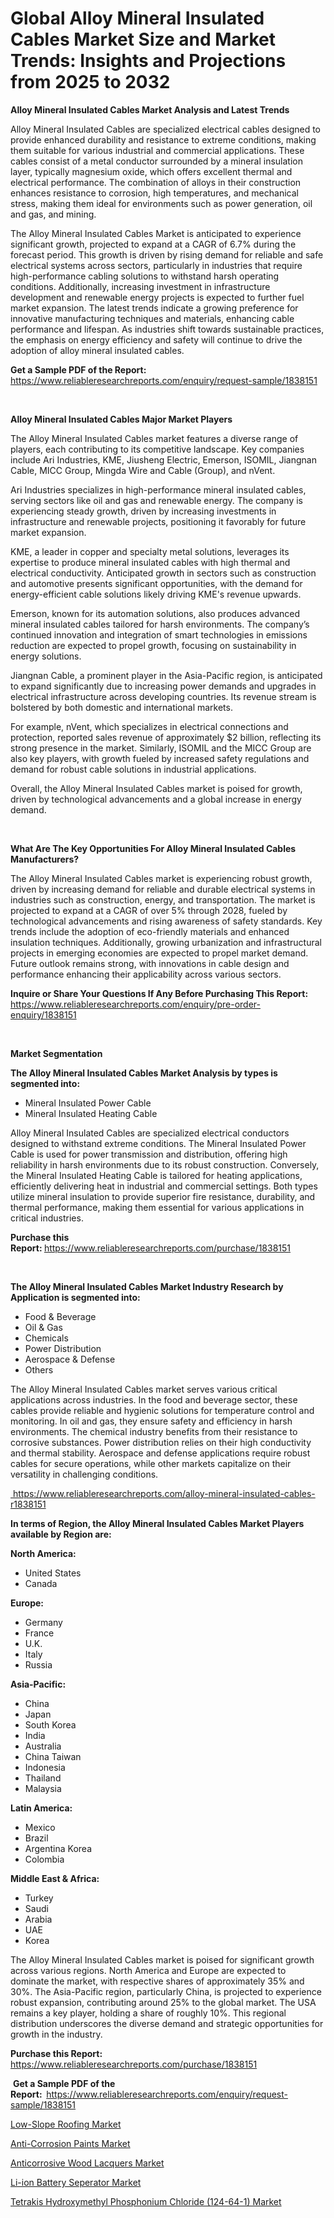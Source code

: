 <p><h1>Global Alloy Mineral Insulated Cables Market Size and Market Trends: Insights and Projections from 2025 to 2032</h1></p><p><strong>Alloy Mineral Insulated Cables Market Analysis and Latest Trends</strong></p>
<p><p>Alloy Mineral Insulated Cables are specialized electrical cables designed to provide enhanced durability and resistance to extreme conditions, making them suitable for various industrial and commercial applications. These cables consist of a metal conductor surrounded by a mineral insulation layer, typically magnesium oxide, which offers excellent thermal and electrical performance. The combination of alloys in their construction enhances resistance to corrosion, high temperatures, and mechanical stress, making them ideal for environments such as power generation, oil and gas, and mining.</p><p>The Alloy Mineral Insulated Cables Market is anticipated to experience significant growth, projected to expand at a CAGR of 6.7% during the forecast period. This growth is driven by rising demand for reliable and safe electrical systems across sectors, particularly in industries that require high-performance cabling solutions to withstand harsh operating conditions. Additionally, increasing investment in infrastructure development and renewable energy projects is expected to further fuel market expansion. The latest trends indicate a growing preference for innovative manufacturing techniques and materials, enhancing cable performance and lifespan. As industries shift towards sustainable practices, the emphasis on energy efficiency and safety will continue to drive the adoption of alloy mineral insulated cables.</p></p>
<p><strong>Get a Sample PDF of the Report:&nbsp;</strong> <a href="https://www.reliableresearchreports.com/enquiry/request-sample/1838151?utm_campaign=11&utm_medium=2&utm_source=Github&utm_content=ia&utm_term=03042025&utm_id=alloy-mineral-insulated-cables">https://www.reliableresearchreports.com/enquiry/request-sample/1838151</a></p>
<p>&nbsp;</p>
<p><strong>Alloy Mineral Insulated Cables Major Market Players</strong></p>
<p><p>The Alloy Mineral Insulated Cables market features a diverse range of players, each contributing to its competitive landscape. Key companies include Ari Industries, KME, Jiusheng Electric, Emerson, ISOMIL, Jiangnan Cable, MICC Group, Mingda Wire and Cable (Group), and nVent.</p><p>Ari Industries specializes in high-performance mineral insulated cables, serving sectors like oil and gas and renewable energy. The company is experiencing steady growth, driven by increasing investments in infrastructure and renewable projects, positioning it favorably for future market expansion.</p><p>KME, a leader in copper and specialty metal solutions, leverages its expertise to produce mineral insulated cables with high thermal and electrical conductivity. Anticipated growth in sectors such as construction and automotive presents significant opportunities, with the demand for energy-efficient cable solutions likely driving KME's revenue upwards.</p><p>Emerson, known for its automation solutions, also produces advanced mineral insulated cables tailored for harsh environments. The company’s continued innovation and integration of smart technologies in emissions reduction are expected to propel growth, focusing on sustainability in energy solutions.</p><p>Jiangnan Cable, a prominent player in the Asia-Pacific region, is anticipated to expand significantly due to increasing power demands and upgrades in electrical infrastructure across developing countries. Its revenue stream is bolstered by both domestic and international markets.</p><p>For example, nVent, which specializes in electrical connections and protection, reported sales revenue of approximately $2 billion, reflecting its strong presence in the market. Similarly, ISOMIL and the MICC Group are also key players, with growth fueled by increased safety regulations and demand for robust cable solutions in industrial applications.</p><p>Overall, the Alloy Mineral Insulated Cables market is poised for growth, driven by technological advancements and a global increase in energy demand.</p></p>
<p>&nbsp;</p>
<p><strong>What Are The Key Opportunities For Alloy Mineral Insulated Cables Manufacturers?</strong></p>
<p><p>The Alloy Mineral Insulated Cables market is experiencing robust growth, driven by increasing demand for reliable and durable electrical systems in industries such as construction, energy, and transportation. The market is projected to expand at a CAGR of over 5% through 2028, fueled by technological advancements and rising awareness of safety standards. Key trends include the adoption of eco-friendly materials and enhanced insulation techniques. Additionally, growing urbanization and infrastructural projects in emerging economies are expected to propel market demand. Future outlook remains strong, with innovations in cable design and performance enhancing their applicability across various sectors.</p></p>
<p><strong>Inquire or Share Your Questions If Any Before Purchasing This Report:</strong> <a href="https://www.reliableresearchreports.com/enquiry/pre-order-enquiry/1838151?utm_campaign=11&utm_medium=2&utm_source=Github&utm_content=ia&utm_term=03042025&utm_id=alloy-mineral-insulated-cables">https://www.reliableresearchreports.com/enquiry/pre-order-enquiry/1838151</a></p>
<p>&nbsp;</p>
<p><strong>Market Segmentation</strong></p>
<p><strong>The Alloy Mineral Insulated Cables Market Analysis by types is segmented into:</strong></p>
<p><ul><li>Mineral Insulated Power Cable</li><li>Mineral Insulated Heating Cable</li></ul></p>
<p><p>Alloy Mineral Insulated Cables are specialized electrical conductors designed to withstand extreme conditions. The Mineral Insulated Power Cable is used for power transmission and distribution, offering high reliability in harsh environments due to its robust construction. Conversely, the Mineral Insulated Heating Cable is tailored for heating applications, efficiently delivering heat in industrial and commercial settings. Both types utilize mineral insulation to provide superior fire resistance, durability, and thermal performance, making them essential for various applications in critical industries.</p></p>
<p><strong>Purchase this Report:&nbsp;</strong><a href="https://www.reliableresearchreports.com/purchase/1838151?utm_campaign=11&utm_medium=2&utm_source=Github&utm_content=ia&utm_term=03042025&utm_id=alloy-mineral-insulated-cables">https://www.reliableresearchreports.com/purchase/1838151</a></p>
<p>&nbsp;</p>
<p><strong>The Alloy Mineral Insulated Cables Market Industry Research by Application is segmented into:</strong></p>
<p><ul><li>Food & Beverage</li><li>Oil & Gas</li><li>Chemicals</li><li>Power Distribution</li><li>Aerospace & Defense</li><li>Others</li></ul></p>
<p><p>The Alloy Mineral Insulated Cables market serves various critical applications across industries. In the food and beverage sector, these cables provide reliable and hygienic solutions for temperature control and monitoring. In oil and gas, they ensure safety and efficiency in harsh environments. The chemical industry benefits from their resistance to corrosive substances. Power distribution relies on their high conductivity and thermal stability. Aerospace and defense applications require robust cables for secure operations, while other markets capitalize on their versatility in challenging conditions.</p></p>
<p><a href="https://www.reliableresearchreports.com/alloy-mineral-insulated-cables-r1838151?utm_campaign=11&utm_medium=2&utm_source=Github&utm_content=ia&utm_term=03042025&utm_id=alloy-mineral-insulated-cables">&nbsp;https://www.reliableresearchreports.com/alloy-mineral-insulated-cables-r1838151</a></p>
<p><strong>In terms of Region, the Alloy Mineral Insulated Cables Market Players available by Region are:</strong></p>
<p>
    <p> <strong> North America: </strong>
        <ul>
            <li>United States</li>
            <li>Canada</li>
        </ul>
        </p> 
    <p> <strong> Europe: </strong>
        <ul>
            <li>Germany</li>
            <li>France</li>
            <li>U.K.</li>
            <li>Italy</li>
            <li>Russia</li>
        </ul>
        </p> 
    <p> <strong> Asia-Pacific: </strong>
        <ul>
            <li>China</li>
            <li>Japan</li>
            <li>South Korea</li>
            <li>India</li>
            <li>Australia</li>
            <li>China Taiwan</li>
            <li>Indonesia</li>
            <li>Thailand</li>
            <li>Malaysia</li>
        </ul>
        </p> 
    <p> <strong> Latin America: </strong>
        <ul>
            <li>Mexico</li>
            <li>Brazil</li>
            <li>Argentina Korea</li>
            <li>Colombia</li>
        </ul>
        </p> 
    <p> <strong> Middle East & Africa: </strong>
        <ul>
            <li>Turkey</li>
            <li>Saudi</li>
            <li>Arabia</li>
            <li>UAE</li>
            <li>Korea</li>
        </ul>
    </p>
    </p>
<p><p>The Alloy Mineral Insulated Cables market is poised for significant growth across various regions. North America and Europe are expected to dominate the market, with respective shares of approximately 35% and 30%. The Asia-Pacific region, particularly China, is projected to experience robust expansion, contributing around 25% to the global market. The USA remains a key player, holding a share of roughly 10%. This regional distribution underscores the diverse demand and strategic opportunities for growth in the industry.</p></p>
<p><strong>Purchase this Report: </strong><a href="https://www.reliableresearchreports.com/purchase/1838151?utm_campaign=11&utm_medium=2&utm_source=Github&utm_content=ia&utm_term=03042025&utm_id=alloy-mineral-insulated-cables">https://www.reliableresearchreports.com/purchase/1838151</a></p>
<p>&nbsp;<strong>Get a Sample PDF of the Report:&nbsp;&nbsp;</strong><a href="https://www.reliableresearchreports.com/enquiry/request-sample/1838151?utm_campaign=11&utm_medium=2&utm_source=Github&utm_content=ia&utm_term=03042025&utm_id=alloy-mineral-insulated-cables">https://www.reliableresearchreports.com/enquiry/request-sample/1838151</a></p>
<p><strong></strong></p>
<p><p><a href="https://github.com/zappasuccofz/Market-Research-Report-List-1/blob/main/low-slope-roofing-market.md?utm_campaign=11&utm_medium=2&utm_source=Github&utm_content=ia&utm_term=03042025&utm_id=alloy-mineral-insulated-cables">Low-Slope Roofing Market</a></p><p><a href="https://github.com/tauchzuazoli/Market-Research-Report-List-1/blob/main/anti-corrosion-paints-market.md?utm_campaign=11&utm_medium=2&utm_source=Github&utm_content=ia&utm_term=03042025&utm_id=alloy-mineral-insulated-cables">Anti-Corrosion Paints Market</a></p><p><a href="https://github.com/abbasgwiltke/Market-Research-Report-List-1/blob/main/anticorrosive-wood-lacquers-market.md?utm_campaign=11&utm_medium=2&utm_source=Github&utm_content=ia&utm_term=03042025&utm_id=alloy-mineral-insulated-cables">Anticorrosive Wood Lacquers Market</a></p><p><a href="https://github.com/sanokdagada01/Market-Research-Report-List-1/blob/main/li-ion-battery-seperator-market.md?utm_campaign=11&utm_medium=2&utm_source=Github&utm_content=ia&utm_term=03042025&utm_id=alloy-mineral-insulated-cables">Li-ion Battery Seperator Market</a></p><p><a href="https://github.com/lamlebienz7j/Market-Research-Report-List-1/blob/main/tetrakis-hydroxymethyl-phosphonium-chloride-124-64-1-market.md?utm_campaign=11&utm_medium=2&utm_source=Github&utm_content=ia&utm_term=03042025&utm_id=alloy-mineral-insulated-cables">Tetrakis Hydroxymethyl Phosphonium Chloride (124-64-1) Market</a></p></p>